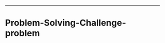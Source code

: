 ----------------------------------------------------------------------
# Problem-Solving-Challenge-problem
